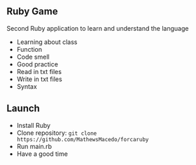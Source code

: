 ## Ruby Game
Second Ruby application to learn and understand the language
* Learning about class
* Function 
* Code smell
* Good practice
* Read in txt files
* Write in txt files
* Syntax

## Launch
* Install Ruby
* Clone repository: ```git clone https://github.com/MathewsMacedo/forcaruby```
* Run main.rb
* Have a good time
